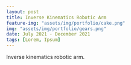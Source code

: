 ```yaml
---
layout: post
title: Inverse Kinematics Robotic Arm
feature-img: "assets/img/portfolio/cake.png"
img: "assets/img/portfolio/gears.png"
date: July 2021 - December 2021
tags: [Lorem, Ipsum]
---
```


Inverse kinematics robotic arm.
